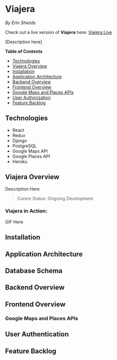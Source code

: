 # Viajera

*By Erin Shields*

Check out a live version of **Viajera** here: [Viajera Live](http://viajera.herokuapp.com)

[Description here] 

**Table of Contents**
* [Technologies](#technologies)
* [Viajera Overview](#viajera-overview)
* [Installation](#installation)
* [Application Architecture](#application-architecture)
* [Backend Overview](#backend-overview)
* [Frontend Overview](#frontend-overview)
* [Google Maps and Places APIs](#google-maps-and-places-apis)
* [User Authorization](#user-authentication)
* [Feature Backlog](#feature-backlog)

## Technologies
* React
* Redux
* Django
* PostgreSQL
* Google Maps API
* Google Places API
* Heroku

## Viajera Overview

Description Here

> Curent Status: Ongoing Development

### Viajera in Action:
GIF Here

## Installation

## Application Architecture

## Database Schema

## Backend Overview

## Frontend Overview

### Google Maps and Places APIs

## User Authentication

## Feature Backlog 




